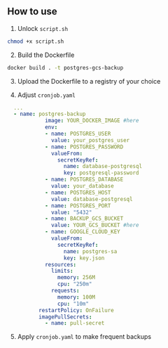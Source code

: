 ## How to use

 1. Unlock `script.sh`
 ```bash
chmod +x script.sh
```
 2. Build the Dockerfile 
 ```bash
docker build . -t postgres-gcs-backup
 ```

3. Upload the Dockerfile to a registry of your choice

4. Adjust `cronjob.yaml` 

```yaml
  ...
  - name: postgres-backup
            image: YOUR_DOCKER_IMAGE #here
            env:
            - name: POSTGRES_USER
              value: your_postgres_user
            - name: POSTGRES_PASSWORD
              valueFrom:
                secretKeyRef:
                  name: database-postgresql
                  key: postgresql-password
            - name: POSTGRES_DATABASE
              value: your_database
            - name: POSTGRES_HOST
              value: database-postgresql 
            - name: POSTGRES_PORT
              value: "5432"
            - name: BACKUP_GCS_BUCKET
              value: YOUR_GCS_BUCKET #here
            - name: GOOGLE_CLOUD_KEY 
              valueFrom:
                secretKeyRef:
                  name: postgres-sa
                  key: key.json
            resources:
              limits:
                memory: 256M
                cpu: "250m"
              requests:
                memory: 100M
                cpu: "10m"
          restartPolicy: OnFailure
          imagePullSecrets:
            - name: pull-secret

```
5. Apply `cronjob.yaml` to make frequent backups
 
